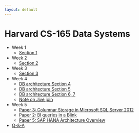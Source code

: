 ```yaml
---
layout: default
---
```


# Harvard CS-165 Data Systems

* Week 1
    - [Section 1](./week1/section_1.md)
* Week 2
    - [Section 2](./week2/section_2.md)
* Week 3
    - [Section 3](./week3/section_3.md)
* Week 4
    - [DB architecture Section 4](./week4/db-architecture-4.md)
    - [DB architecture Section 5](./week4/db-architecture-5.md)
    - [DB architecture Section 6, 7](./week4/db-architecture-6-7.md)
    - [Note on Jive join](./week4/jive-join.md)
* Week 5
    - [Paper 3: Columnar Storage in Microsoft SQL Server 2012](./week5/3_columnar_storage_in_sql_server_12.md)
    - [Paper 2: BI queries in a Blink](./week5/2-bi-queries-in-a-blink.md)
    - [Paper 5: SAP HANA Architecture Overview](./week5/5-sap-hana.md)
* [Q-&-A](./qa.md)

